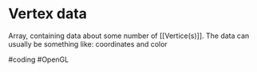 # Vertex data
Array, containing data about some number of [[Vertice(s)]].
The data can usually be something like: coordinates and color

#coding #OpenGL